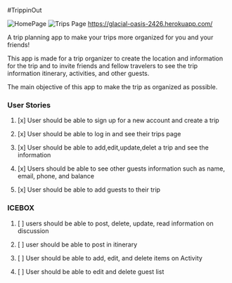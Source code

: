 #TrippinOut

![HomePage](https://i.imgur.com/jEeTUN3.png)
![Trips Page](https://i.imgur.com/Ob4tT6f.png)
https://glacial-oasis-2426.herokuapp.com/

A trip planning app to make your trips more organized for you and your friends!

This app is made for a trip organizer to create the location and information for the trip
and to invite friends and fellow travelers to see the trip information
itinerary, activities, and other guests.

The main objective of this app to make the trip as organized as possible.


### User Stories

1. [x] User should be able to sign up for a new account and create a trip
  
2. [x] User should be able to log in and see their trips page

3. [x] User should be able to add,edit,update,delet a trip and see the information

4. [x] Users should be able to see other guests information such as name, email, phone, and balance

5. [x] User should be able to add guests to their trip



### ICEBOX
1. [ ] users should be able to post, delete, update, read information on discussion

2. [ ] user should be able to post in itinerary

3. [ ] User should be able to add, edit, and delete items on Activity

4. [ ] User should be able to edit and delete guest list
